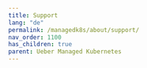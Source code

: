 ```yaml
---
title: Support
lang: "de"
permalink: /managedk8s/about/support/
nav_order: 1100
has_children: true
parent: Ueber Managed Kubernetes
---
```

